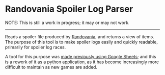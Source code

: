# Randovania Spoiler Log Parser
NOTE: This is still a work in progress; it may or may not work.
___

Reads a spoiler file produced by [Randovania](https://github.com/randovania/randovania), and returns a view of items. The purpose of this tool is to make spoiler logs easily and quickly readable, primarily for spoiler log races.

A tool for this purpose was [made previously using Google Sheets](https://docs.google.com/spreadsheets/d/1JTMr1bqu33ng2b5X9IVmFFgltN88k8Bi6Ee8h4d8a3s/edit?gid=1414799479#gid=1414799479); and this is a rework of it as a python application, as it has become increasingly more difficult to maintain as new games are added.
